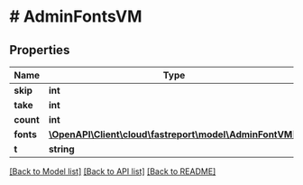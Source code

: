 # # AdminFontsVM

## Properties

Name | Type | Description | Notes
------------ | ------------- | ------------- | -------------
**skip** | **int** |  | [optional]
**take** | **int** |  | [optional]
**count** | **int** |  | [optional]
**fonts** | [**\OpenAPI\Client\cloud\fastreport\model\AdminFontVM[]**](AdminFontVM.md) |  | [optional]
**t** | **string** |  |

[[Back to Model list]](../../README.md#models) [[Back to API list]](../../README.md#endpoints) [[Back to README]](../../README.md)
